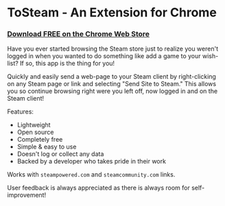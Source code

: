 # ToSteam - An Extension for Chrome

### [Download FREE on the Chrome Web Store](https://chrome.google.com/webstore/detail/tosteam/hkgfjlpeckbeifcoafcenionhpeaipaa)

Have you ever started browsing the Steam store just to realize you weren't logged in when you wanted to do something like add a game to your wish-list? If so, this app is the thing for you!

Quickly and easily send a web-page to your Steam client by right-clicking on any Steam page or link and selecting "Send Site to Steam." This allows you so continue browsing right were you left off, now logged in and on the Steam client!

Features:
- Lightweight
- Open source
- Completely free
- Simple & easy to use
- Doesn't log or collect any data
- Backed by a developer who takes pride in their work

Works with `steampowered.com` and `steamcommunity.com` links.

User feedback is always appreciated as there is always room for self-improvement!

